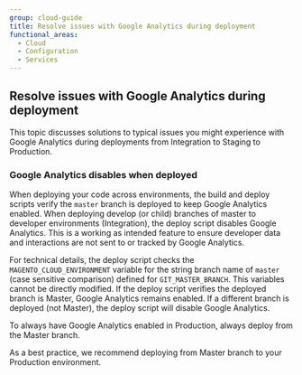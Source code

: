 ```yaml
---
group: cloud-guide
title: Resolve issues with Google Analytics during deployment
functional_areas:
  - Cloud
  - Configuration
  - Services
---
```


## Resolve issues with Google Analytics during deployment

This topic discusses solutions to typical issues you might experience with Google Analytics during deployments from Integration to Staging to Production.

### Google Analytics disables when deployed

When deploying your code across environments, the build and deploy scripts verify the `master` branch is deployed to keep Google Analytics enabled. When deploying develop (or child) branches of master to developer environments (Integration), the deploy script disables Google Analytics. This is a working as intended feature to ensure developer data and interactions are not sent to or tracked by Google Analytics.

For technical details, the deploy script checks the `MAGENTO_CLOUD_ENVIRONMENT` variable for the string branch name of `master` (case sensitive comparison) defined for `GIT_MASTER_BRANCH`. This variables cannot be directly modified. If the deploy script verifies the deployed branch is Master, Google Analytics remains enabled. If a different branch is deployed (not Master), the deploy script will disable Google Analytics.

To always have Google Analytics enabled in Production, always deploy from the Master branch.

As a best practice, we recommend deploying from Master branch to your Production environment.
